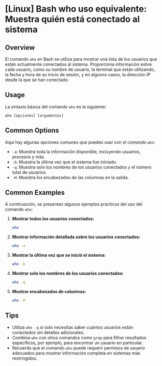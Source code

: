 # [Linux] Bash who uso equivalente: Muestra quién está conectado al sistema

## Overview
El comando `who` en Bash se utiliza para mostrar una lista de los usuarios que están actualmente conectados al sistema. Proporciona información sobre cada usuario, como su nombre de usuario, la terminal que están utilizando, la fecha y hora de su inicio de sesión, y en algunos casos, la dirección IP desde la que se han conectado.

## Usage
La sintaxis básica del comando `who` es la siguiente:

```
who [opciones] [argumentos]
```

## Common Options
Aquí hay algunas opciones comunes que puedes usar con el comando `who`:

- `-a`: Muestra toda la información disponible, incluyendo usuarios, procesos y más.
- `-b`: Muestra la última vez que el sistema fue iniciado.
- `-q`: Muestra solo los nombres de los usuarios conectados y el número total de usuarios.
- `-H`: Muestra los encabezados de las columnas en la salida.

## Common Examples
A continuación, se presentan algunos ejemplos prácticos del uso del comando `who`:

1. **Mostrar todos los usuarios conectados:**
   ```bash
   who
   ```

2. **Mostrar información detallada sobre los usuarios conectados:**
   ```bash
   who -a
   ```

3. **Mostrar la última vez que se inició el sistema:**
   ```bash
   who -b
   ```

4. **Mostrar solo los nombres de los usuarios conectados:**
   ```bash
   who -q
   ```

5. **Mostrar encabezados de columnas:**
   ```bash
   who -H
   ```

## Tips
- Utiliza `who -q` si solo necesitas saber cuántos usuarios están conectados sin detalles adicionales.
- Combina `who` con otros comandos como `grep` para filtrar resultados específicos, por ejemplo, para encontrar un usuario en particular.
- Recuerda que el comando `who` puede requerir permisos de usuario adecuados para mostrar información completa en sistemas más restringidos.